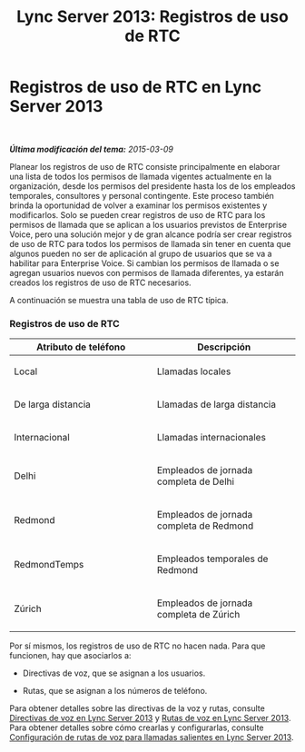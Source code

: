﻿---
title: 'Lync Server 2013: Registros de uso de RTC'
TOCTitle: Registros de uso de RTC
ms:assetid: b5f624aa-abe8-455b-a8e3-c228be230463
ms:mtpsurl: https://technet.microsoft.com/es-es/library/Gg412878(v=OCS.15)
ms:contentKeyID: 48276440
ms.date: 01/07/2017
mtps_version: v=OCS.15
ms.translationtype: HT
---

# Registros de uso de RTC en Lync Server 2013

 

_**Última modificación del tema:** 2015-03-09_

Planear los registros de uso de RTC consiste principalmente en elaborar una lista de todos los permisos de llamada vigentes actualmente en la organización, desde los permisos del presidente hasta los de los empleados temporales, consultores y personal contingente. Este proceso también brinda la oportunidad de volver a examinar los permisos existentes y modificarlos. Solo se pueden crear registros de uso de RTC para los permisos de llamada que se aplican a los usuarios previstos de Enterprise Voice, pero una solución mejor y de gran alcance podría ser crear registros de uso de RTC para todos los permisos de llamada sin tener en cuenta que algunos pueden no ser de aplicación al grupo de usuarios que se va a habilitar para Enterprise Voice. Si cambian los permisos de llamada o se agregan usuarios nuevos con permisos de llamada diferentes, ya estarán creados los registros de uso de RTC necesarios.

A continuación se muestra una tabla de uso de RTC típica.

### Registros de uso de RTC

<table>
<colgroup>
<col style="width: 50%" />
<col style="width: 50%" />
</colgroup>
<thead>
<tr class="header">
<th>Atributo de teléfono</th>
<th>Descripción</th>
</tr>
</thead>
<tbody>
<tr class="odd">
<td><p>Local</p></td>
<td><p>Llamadas locales</p></td>
</tr>
<tr class="even">
<td><p>De larga distancia</p></td>
<td><p>Llamadas de larga distancia</p></td>
</tr>
<tr class="odd">
<td><p>Internacional</p></td>
<td><p>Llamadas internacionales</p></td>
</tr>
<tr class="even">
<td><p>Delhi</p></td>
<td><p>Empleados de jornada completa de Delhi</p></td>
</tr>
<tr class="odd">
<td><p>Redmond</p></td>
<td><p>Empleados de jornada completa de Redmond</p></td>
</tr>
<tr class="even">
<td><p>RedmondTemps</p></td>
<td><p>Empleados temporales de Redmond</p></td>
</tr>
<tr class="odd">
<td><p>Zúrich</p></td>
<td><p>Empleados de jornada completa de Zúrich</p></td>
</tr>
</tbody>
</table>


Por sí mismos, los registros de uso de RTC no hacen nada. Para que funcionen, hay que asociarlos a:

  - Directivas de voz, que se asignan a los usuarios.

  - Rutas, que se asignan a los números de teléfono.

Para obtener detalles sobre las directivas de la voz y rutas, consulte [Directivas de voz en Lync Server 2013](lync-server-2013-voice-policies.md) y [Rutas de voz en Lync Server 2013](lync-server-2013-voice-routes.md). Para obtener detalles sobre cómo crearlas y configurarlas, consulte [Configuración de rutas de voz para llamadas salientes en Lync Server 2013](lync-server-2013-configuring-voice-routes-for-outbound-calls.md).

